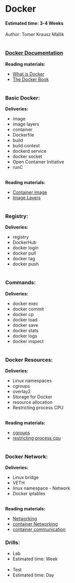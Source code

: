 # Docker
#### Estimated time: 3-4 Weeks
Author: Tomer Krausz Mallik
<br></br>

### [Docker Documentation](https://docs.docker.com/)

**Reading materials:**
* [What is Docker](https://devopscube.com/what-is-docker/) 
* [The Docker Book](https://drive.google.com/file/d/161hbB-LOyXXn00LotaFuhd0jXafQnyUI/view)
<br></br>

### Basic Docker: 
**Deliveries:**
* image
* image layers
* container
* Dockerfile
* build
* build context
* dockerd service
* docker socket
* Open Container Initiative
* runC
<br></br>

**Reading materials:**
* [Container image](https://blogs.cisco.com/developer/container-image-layers-1?ccid=&dtid=devblog&oid=crippa-containerimage3-ww)
* [Image Layers](https://docs.docker.com/storage/storagedriver/#images-and-layers)
<br></br>

### Registry: 
**Deliveries:**
* registry
* DockerHub
* docker login
* docker pull
* docker tag
* docker push
<br></br>
 
### Commands:
**Deliveries:**
* docker exec
* docker commit
* docker cp
* docker load
* docker save
* docker stats
* docker logs
* docker inspect
<br></br>

### Docker Resources: 
**Deliveries:**
* Linux namespaces
* cgroups
* overlay2
* Storage for Docker
* resource allocation
* Restricting process CPU
<br></br>

**Reading materials:**
* [cgroups](https://www.grant.pizza/blog/understanding-cgroups/)
* [restricting process cpu ](https://scoutapm.com/blog/restricting-process-cpu-usage-using-nice-cpulimit-and-cgroups)
<br></br>
  
  
### Docker Network: 
**Deliveries:**
* Linux bridge
* VETH
* linux namespace - Network
* Docker iptables
<br></br>

**Reading materials:**
* [Networking](https://www.youtube.com/watch?v=6v_BDHIgOY8) 
* [container Networking ](https://docs.docker.com/config/containers/container-networking/) 
* [container communication](https://morioh.com/p/07e61c20c234)


### Drills:
* Lab
* Estimated time: Week
<br></br>
* Test
* Estimated time: Day

